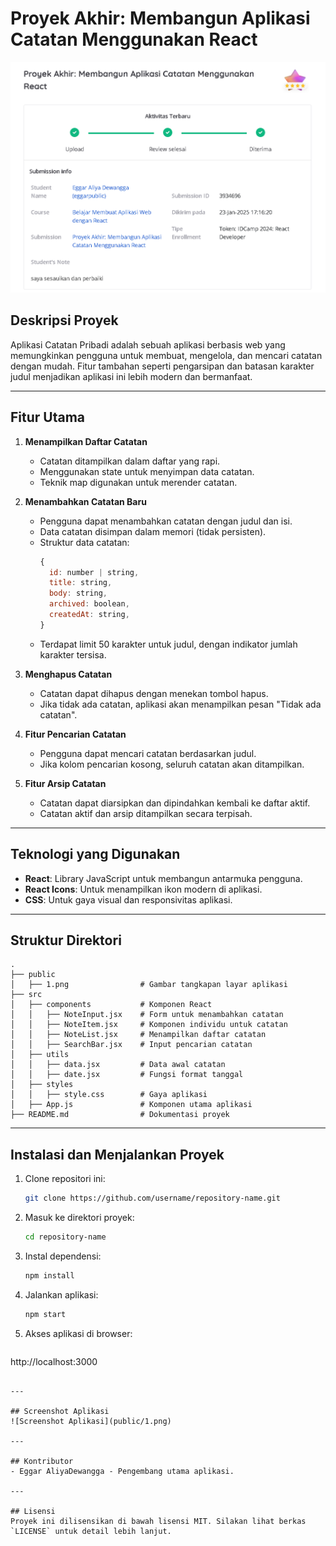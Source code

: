 

# Proyek Akhir: Membangun Aplikasi Catatan Menggunakan React

![Review](public/1.png)

## Deskripsi Proyek
Aplikasi Catatan Pribadi adalah sebuah aplikasi berbasis web yang memungkinkan pengguna untuk membuat, mengelola, dan mencari catatan dengan mudah. Fitur tambahan seperti pengarsipan dan batasan karakter judul menjadikan aplikasi ini lebih modern dan bermanfaat.

---

## Fitur Utama

1. **Menampilkan Daftar Catatan**
   - Catatan ditampilkan dalam daftar yang rapi.
   - Menggunakan state untuk menyimpan data catatan.
   - Teknik map digunakan untuk merender catatan.

2. **Menambahkan Catatan Baru**
   - Pengguna dapat menambahkan catatan dengan judul dan isi.
   - Data catatan disimpan dalam memori (tidak persisten).
   - Struktur data catatan:
     ```javascript
     {
       id: number | string,
       title: string,
       body: string,
       archived: boolean,
       createdAt: string,
     }
     ```
   - Terdapat limit 50 karakter untuk judul, dengan indikator jumlah karakter tersisa.

3. **Menghapus Catatan**
   - Catatan dapat dihapus dengan menekan tombol hapus.
   - Jika tidak ada catatan, aplikasi akan menampilkan pesan "Tidak ada catatan".

4. **Fitur Pencarian Catatan**
   - Pengguna dapat mencari catatan berdasarkan judul.
   - Jika kolom pencarian kosong, seluruh catatan akan ditampilkan.

5. **Fitur Arsip Catatan**
   - Catatan dapat diarsipkan dan dipindahkan kembali ke daftar aktif.
   - Catatan aktif dan arsip ditampilkan secara terpisah.

---

## Teknologi yang Digunakan
- **React**: Library JavaScript untuk membangun antarmuka pengguna.
- **React Icons**: Untuk menampilkan ikon modern di aplikasi.
- **CSS**: Untuk gaya visual dan responsivitas aplikasi.

---

## Struktur Direktori
```
.
├── public
│   ├── 1.png                # Gambar tangkapan layar aplikasi
├── src
│   ├── components           # Komponen React
│   │   ├── NoteInput.jsx    # Form untuk menambahkan catatan
│   │   ├── NoteItem.jsx     # Komponen individu untuk catatan
│   │   ├── NoteList.jsx     # Menampilkan daftar catatan
│   │   ├── SearchBar.jsx    # Input pencarian catatan
│   ├── utils
│   │   ├── data.jsx         # Data awal catatan
│   │   ├── date.jsx         # Fungsi format tanggal
│   ├── styles
│   │   ├── style.css        # Gaya aplikasi
│   ├── App.js               # Komponen utama aplikasi
├── README.md                # Dokumentasi proyek
```

---

## Instalasi dan Menjalankan Proyek

1. Clone repositori ini:
   ```bash
   git clone https://github.com/username/repository-name.git
   ```

2. Masuk ke direktori proyek:
   ```bash
   cd repository-name
   ```

3. Instal dependensi:
   ```bash
   npm install
   ```

4. Jalankan aplikasi:
   ```bash
   npm start
   ```

5. Akses aplikasi di browser:
   ```
http://localhost:3000
```

---

## Screenshot Aplikasi
![Screenshot Aplikasi](public/1.png)

---

## Kontributor
- Eggar AliyaDewangga - Pengembang utama aplikasi.

---

## Lisensi
Proyek ini dilisensikan di bawah lisensi MIT. Silakan lihat berkas `LICENSE` untuk detail lebih lanjut.

